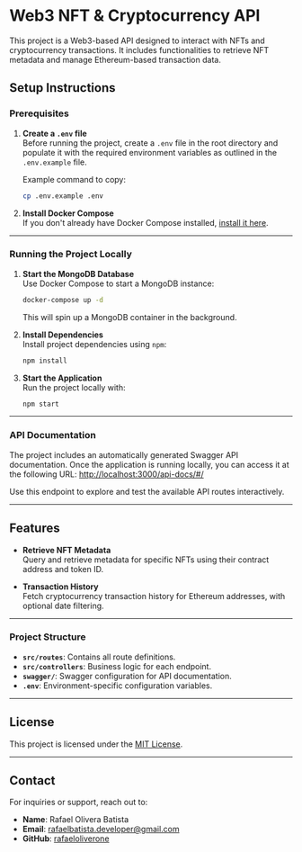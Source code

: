 
# Web3 NFT & Cryptocurrency API

This project is a Web3-based API designed to interact with NFTs and cryptocurrency transactions. It includes functionalities to retrieve NFT metadata and manage Ethereum-based transaction data.

## Setup Instructions

### Prerequisites
1. **Create a `.env` file**  
   Before running the project, create a `.env` file in the root directory and populate it with the required environment variables as outlined in the `.env.example` file.

   Example command to copy:
   ```bash
   cp .env.example .env
   ```

2. **Install Docker Compose**  
   If you don't already have Docker Compose installed, [install it here](https://docs.docker.com/compose/install/).

---

### Running the Project Locally

1. **Start the MongoDB Database**  
   Use Docker Compose to start a MongoDB instance:
   ```bash
   docker-compose up -d
   ```
   This will spin up a MongoDB container in the background.

2. **Install Dependencies**  
   Install project dependencies using `npm`:
   ```bash
   npm install
   ```

3. **Start the Application**  
   Run the project locally with:
   ```bash
   npm start
   ```

---

### API Documentation

The project includes an automatically generated Swagger API documentation. Once the application is running locally, you can access it at the following URL:
[http://localhost:3000/api-docs/#/](http://localhost:3000/api-docs/#/)

Use this endpoint to explore and test the available API routes interactively.

---

## Features

- **Retrieve NFT Metadata**  
  Query and retrieve metadata for specific NFTs using their contract address and token ID.

- **Transaction History**  
  Fetch cryptocurrency transaction history for Ethereum addresses, with optional date filtering.

---


### Project Structure
- **`src/routes`**: Contains all route definitions.
- **`src/controllers`**: Business logic for each endpoint.
- **`swagger/`**: Swagger configuration for API documentation.
- **`.env`**: Environment-specific configuration variables.

---

## License

This project is licensed under the [MIT License](LICENSE).

---

## Contact

For inquiries or support, reach out to:  
- **Name**: Rafael Olivera Batista
- **Email**: rafaelbatista.developer@gmail.com
- **GitHub**: [rafaeloliverone](https://github.com/rafaeloliverone)
